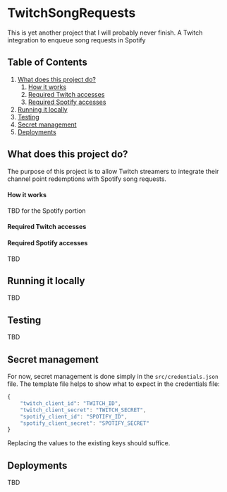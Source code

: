 # TwitchSongRequests
This is yet another project that I will probably never finish. A Twitch 
integration to enqueue song requests in Spotify

## Table of Contents
1. [What does this project do?](#what-does-this-project-do)
    1. [How it works](#how-it-works)
    1. [Required Twitch accesses](#required-twitch-accesses)
    1. [Required Spotify accesses](#required-spotify-accesses)
1. [Running it locally](#running-it-locally)
1. [Testing](#testing)
1. [Secret management](#secret-management)
1. [Deployments](#deployments)

## What does this project do?
The purpose of this project is to allow Twitch streamers to integrate their 
channel point redemptions with Spotify song requests.

#### How it works

TBD for the Spotify portion

#### Required Twitch accesses

#### Required Spotify accesses

TBD

## Running it locally

TBD

## Testing

TBD

## Secret management
For now, secret management is done simply in the `src/credentials.json` file. 
The template file helps to show what to expect in the credentials file:

```javascript
{
    "twitch_client_id": "TWITCH_ID",
    "twitch_client_secret": "TWITCH_SECRET",
    "spotify_client_id": "SPOTIFY_ID",
    "spotify_client_secret": "SPOTIFY_SECRET"
}
```

Replacing the values to the existing keys should suffice. 

## Deployments

TBD
